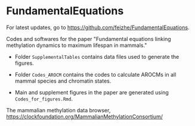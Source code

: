 # FundamentalEquations

For latest updates, go to https://github.com/feizhe/FundamentalEquations.

Codes and softwares for the paper "Fundamental equations linking methylation dynamics to maximum lifespan in mammals."

- Folder `SupplementalTables` contains data files used to generate the figures.

- Folder `Codes_AROCM` contains the codes to calculate AROCMs in all mammal species and chromatin states.

- Main and supplement figures in the paper are generated using `Codes_for_figures.Rmd`.

The mammalian methylation data browser, https://clockfoundation.org/MammalianMethylationConsortium/




